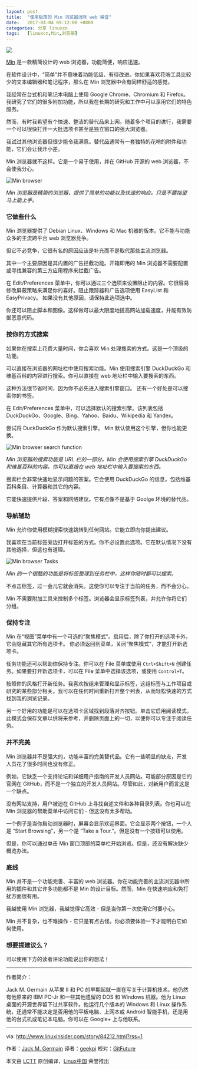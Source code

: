 ```yaml
---
layout: post
title:	"使用极简的 Min 浏览器消除 web 噪音"
date:	2017-04-04 09:12:00 +0800 
categories:	分享 linuxcn 
tags:	[linuxcn,Min,浏览器]
---
```



![](/Asserts/Images//attachment/album/201704/04/061704nyq5qmcpc1511mqs.png)


[Min](https://github.com/minbrowser/min/releases/) 是一款精简设计的 web 浏览器，功能简便，响应迅速。


在软件设计中，“简单”并不意味着功能低级、有待改进。你如果喜欢花哨工具比较少的文本编辑器和笔记程序，那么在 Min 浏览器中会有同样舒适的感觉。


我经常在台式机和笔记本电脑上使用 Google Chrome、Chromium 和 Firefox。我研究了它们的很多附加功能，所以我在长期的研究和工作中可以享用它们的特色服务。


然而，有时我希望有个快速、整洁的替代品来上网。随着多个项目的进行，我需要一个可以很快打开一大批选项卡甚至是独立窗口的强大浏览器。


我试过其他浏览器但很少能令我满意。替代品通常有一套独特的花哨的附件和功能，它们会让我开小差。


Min 浏览器就不这样。它是一个易于使用，并在 GitHub 开源的 web 浏览器，不会使我分心。


![Min browser ](/Asserts/Images//attachment/album/201704/04/061735wcyb1heworpszzvx.jpg)


*Min 浏览器是精简的浏览器，提供了简单的功能以及快速的响应。只是不要指望马上能上手。*


### 它做些什么


Min 浏览器提供了 Debian Linux、Windows 和 Mac 机器的版本。它不能与功能众多的主流跨平台 web 浏览器竞争。


但它不必竞争，它很有名的原因应该是补充而不是取代那些主流浏览器。


其中一个主要原因是其内置的广告拦截功能。开箱即用的 Min 浏览器不需要配置或寻找兼容的第三方应用程序来拦截广告。


在 Edit/Preferences 菜单中，你可以通过三个选项来设置阻止的内容。它很容易修改屏蔽策略来满足你的喜好。阻止跟踪器和广告选项使用 EasyList 和 EasyPrivacy。 如果没有其他原因，请保持此选项选中。


你还可以阻止脚本和图像。这样做可以最大限度地提高网站加载速度，并能有效防御恶意代码。


### 按你的方式搜索


如果你在搜索上花费大量时间，你会喜欢 Min 处理搜索的方式。这是一个顶级的功能。


可以直接在浏览器的网址栏中使用搜索功能。Min 使用搜索引擎 DuckDuckGo 和维基百科的内容进行搜索。你可以直接在 web 地址栏中输入要搜索的东西。


这种方法很节省时间，因为你不必先进入搜索引擎窗口。 还有一个好处是可以搜索你的书签。


在 Edit/Preferences 菜单中，可以选择默认的搜索引擎。该列表包括 DuckDuckGo、Google、Bing、Yahoo、Baidu、Wikipedia 和 Yandex。


尝试将 DuckDuckGo 作为默认搜索引擎。 Min 默认使用这个引擎，但你也能更换。


![Min browser search function ](/Asserts/Images//attachment/album/201704/04/061735fspyj4j14vfnibpv.jpg)


*Min 浏览器的搜索功能是 URL 栏的一部分。Min 会使用搜索引擎 DuckDuckGo 和维基百科的内容。你可以直接在 web 地址栏中输入要搜索的东西。*


搜索栏会非常快速地显示问题的答案。它会使用 DuckDuckGo 的信息，包括维基百科条目、计算器和其它的内容。


它能快速提供片段、答案和网络建议。它有点像不是基于 Goolge 环境的替代品。


### 导航辅助


Min 允许你使用模糊搜索快速跳转到任何网站。它能立即向你提出建议。


我喜欢在当前标签旁边打开标签的方式。你不必设置此选项。它在默认情况下没有其他选择，但这也有道理。


![Min browser Tasks](/Asserts/Images//attachment/album/201704/04/061736mmaye79n8nzlol89.jpg)


*Min 的一个很酷的功能是将标签整理到任务栏中，这样你随时都可以搜索。*


不点击标签，过一会儿它就会消失。这使你可以专注于当前的任务，而不会分心。


Min 不需要附加工具来控制多个标签。浏览器会显示标签列表，并允许你将它们分组。


### 保持专注


Min 在“视图”菜单中有一个可选的“聚焦模式”。启用后，除了你打开的选项卡外，它会隐藏其它所有选项卡。 你必须返回到菜单，关闭“聚焦模式”，才能打开新选项卡。


任务功能还可以帮助你保持专注。你可以在 File 菜单或使用 `Ctrl+Shift+N` 创建任务。如果要打开新选项卡，可以在 File 菜单中选择该选项，或使用 `Control+T`。


按照你的风格打开新任务。我喜欢按组来管理和显示标签，这组标签与工作项目或研究的某些部分相关。我可以在任何时间重新打开整个列表，从而轻松快速的方式找到我的浏览记录。


另一个好用的功能是可以在选项卡区域找到段落对齐按钮。单击它启用阅读模式。此模式会保存文章以供将来参考，并删除页面上的一切，以便你可以专注于阅读任务。


### 并不完美


Min 浏览器并不是强大的，功能丰富的完美替代品。它有一些明显的缺点，开发人员花了很多时间也没有修正。


例如，它缺乏一个支持论坛和详细用户指南的开发人员网站。可能部分原因是它的官网在 GitHub，而不是一个独立的开发人员网站。尽管如此，对新用户而言这是一个缺点。


没有网站支持，用户被迫在 GitHub 上寻找自述文件和各种目录列表。你也可以在 Min 浏览器的帮助菜单中访问它们 - 但这没有太多帮助。


一个例子是当你启动浏览器时，屏幕会显示欢迎界面。它会显示两个按钮，一个人是 “Start Browsing”，另一个是 “Take a Tour.”。但是没有一个按钮可以使用。


但是，你可以通过单击 Min 窗口顶部的菜单栏开始浏览。但是，还没有解决缺少概览办法。


### 底线


Min 并不是一个功能完善、丰富的 web 浏览器。你在功能完善的主流浏览器中所用的插件和其它许多功能都不是 Min 的设计目标。然而，Min 在快速响应和免打扰方面很有用。


我越使用 Min 浏览器，我越觉得它高效 - 但是当你第一次使用它时要小心。


Min 并不复杂，也不难操作 - 它只是有点古怪。你必须要体验一下才能明白它如何使用。


### 想要提建议么？


可以使用下方的读者评论功能说出你的想法！




---


作者简介：


Jack M. Germain 从苹果 II 和 PC 的早期起就一直在写关于计算机技术。他仍然有他原来的 IBM PC-Jr 和一些其他遗留的 DOS 和 Windows 机器。他为 Linux 桌面的开源世界留下过共享软件。他运行几个版本的 Windows 和 Linux 操作系统，还通常不能决定是否用他的平板电脑、上网本或 Android 智能手机，还是用他的台式机或笔记本电脑。你可以在 Google+ 上与他联系。




---


via: <http://www.linuxinsider.com/story/84212.html?rss=1>


作者：[Jack M. Germain](http://www.linuxinsider.com/story/84212.html?rss=1#searchbyline) 译者：[geekpi](https://github.com/geekpi) 校对：[GitFuture](https://github.com/GitFuture)


本文由 [LCTT](https://github.com/LCTT/TranslateProject) 原创编译，[Linux中国](https://linux.cn/) 荣誉推出
